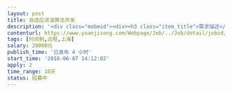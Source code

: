 ```yaml
---                
layout: post       
title: 自适应滤波算法开发           
description: '<div class="mobmid"><div><h3 class="item_title">需求描述</h3><p>一、需求描述：<br/>自适应滤波算法开发：<br/>在Matlab下，尝试利用经典自适应滤波算法对采集的医学生理信号进行数字处理。<br/>将算法整理成C、C++实现。<br/> <br/>二、合作方式：<br/>时间制，远程开发。</p></div><!--info end--></div>'     
contenturl: https://www.yuanjisong.com/Webpage/Job/../Job/detail/jobid/101540      
tags: [时间制,远程,上海]            
salary: 20000元          
publish_time: '已发布 4 小时'         
start_time: '2018-06-07 14:12:02'           
apply: 2                   
time_range: 10天              
status: 招募中                  
---                 
```


